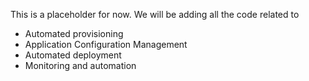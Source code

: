 This is a placeholder for now. We will be adding all the code related to
- Automated provisioning
- Application Configuration Management
- Automated deployment
- Monitoring and automation
